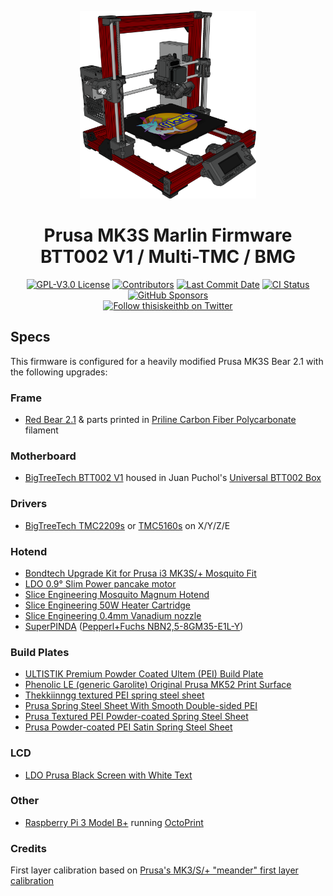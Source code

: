 <p align="center"><img src="buildroot/share/pixmaps/logo/prusa-red-bear.png" height="300" alt="MarlinFirmware's logo" /></p>

<h1 align="center">Prusa MK3S Marlin Firmware<br />BTT002 V1 / Multi-TMC / BMG</h1>

<p align="center">
    <a href="/LICENSE"><img alt="GPL-V3.0 License" src="https://img.shields.io/github/license/thisiskeithb/marlin.svg"></a>
    <a href="https://github.com/thisiskeithb/Marlin/graphs/contributors"><img alt="Contributors" src="https://img.shields.io/github/contributors/thisiskeithb/marlin.svg"></a>
    <a href="https://github.com/thisiskeithb/Marlin/commits/myconfig/MK3S-BTT002-TMC-Multi-BMG"><img alt="Last Commit Date" src="https://img.shields.io/github/last-commit/thisiskeithb/Marlin/myconfig/MK3S-BTT002-TMC-Multi-BMG"></a>
    <a href="https://github.com/thisiskeithb/Marlin/actions"><img alt="CI Status" src="https://img.shields.io/github/actions/workflow/status/thisiskeithb/marlin/test-build.yml?branch=myconfig%2FMK3S-BTT002-TMC-Multi-BMG&label=CI"></a>
    <a href="https://github.com/sponsors/thisiskeithb"><img alt="GitHub Sponsors" src="https://img.shields.io/github/sponsors/thisiskeithb?logo=github%20sponsors&label=GitHub%20Sponsors&color=ea4aaa"></a>
    <br />
    <a href="https://twitter.com/thisiskeithb"><img alt="Follow thisiskeithb on Twitter" src="https://img.shields.io/twitter/url/https/twitter.com/thisiskeithb.svg?style=social&label=Follow%20%40thisiskeithb"></a>
</p>

## Specs

This firmware is configured for a heavily modified Prusa MK3S Bear 2.1 with the following upgrades:

### Frame
* [Red Bear 2.1](https://www.printedsolid.com/products/ldo-full-bear-2-1-upgrade-kit-for-mk2s-mk2-5s-mk3s?variant=39293677862997) & parts printed in [Priline Carbon Fiber Polycarbonate](https://www.amazon.com/dp/B074DS3986/) filament

### Motherboard
* [BigTreeTech BTT002 V1](https://github.com/bigtreetech/BTT002-V1.0) housed in Juan Puchol's [Universal BTT002 Box](https://www.thingiverse.com/thing:4231370)

### Drivers
* [BigTreeTech TMC2209s](https://www.biqu.equipment/products/bigtreetech-tmc2209-stepper-motor-driver-for-3d-printer-board-vs-tmc2208) or [TMC5160s](https://www.biqu.equipment/products/bigtreetech-tmc5160-v1-0-driver-spi-mode-silent-high-precision-stepstick-stepper-motor-driver-with-heatsink-for-skr-v1-3-gen-v1-4-reprap) on X/Y/Z/E

### Hotend
 * [Bondtech Upgrade Kit for Prusa i3 MK3S/+ Mosquito Fit](https://www.bondtech.se/product/prusa-i3-mk3s-mosquito-extruder-upgrade/)
 * [LDO 0.9° Slim Power pancake motor](https://www.printedsolid.com/products/ldo-nema-17-motor-pancake-ldo-42sth25-1404)
 * [Slice Engineering Mosquito Magnum Hotend](https://www.sliceengineering.com/products/mosquito-magnum-hotend)
 * [Slice Engineering 50W Heater Cartridge](https://www.sliceengineering.com/products/50w-heater-cartridge)
 * [Slice Engineering 0.4mm Vanadium nozzle](https://www.sliceengineering.com/products/vanadium-nozzle)
 * [SuperPINDA](https://www.prusa3d.com/product/superpinda/) ([Pepperl+Fuchs NBN2,5-8GM35-E1L-Y](https://www.pepperl-fuchs.com/global/en/classid_143.htm?view=productdetails&prodid=106674))

### Build Plates
  * [ULTISTIK Premium Powder Coated Ultem (PEI) Build Plate](https://www.filamentone.com/collections/ultistik-flexplate/products/ultistik-premium-powder-coated-ultem-pei-build-plate-254-x-241-prusa-mk3-mk3s)
  * [Phenolic LE (generic Garolite) Original Prusa MK52 Print Surface](https://www.etsy.com/listing/669225246/phenolic-le-generic-garolite-original)
  * [Thekkiinngg textured PEI spring steel sheet](https://www.amazon.com/dp/B07V1JYJS2/)
  * [Prusa Spring Steel Sheet With Smooth Double-sided PEI](https://www.prusa3d.com/product/spring-steel-sheet-with-smooth-double-sided-pei/)
  * [Prusa Textured PEI Powder-coated Spring Steel Sheet](https://www.prusa3d.com/product/double-sided-textured-pei-powder-coated-spring-steel-sheet/)
  * [Prusa Powder-coated PEI Satin Spring Steel Sheet](https://www.prusa3d.com/product/double-sided-powder-coated-pei-satin-spring-steel-sheet/)

### LCD
* [LDO Prusa Black Screen with White Text](https://www.printedsolid.com/products/ldo-prusa-black-screen-with-white-text-mk2-mk2-5-mk3-lcd-display)

### Other
* [Raspberry Pi 3 Model B+](https://www.raspberrypi.com/products/raspberry-pi-3-model-b-plus/) running [OctoPrint](https://octoprint.org/)

### Credits

First layer calibration based on [Prusa's MK3/S/+ "meander" first layer calibration](https://github.com/prusa3d/Prusa-Firmware/blob/MK3/Firmware/first_lay_cal.cpp)
